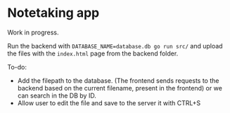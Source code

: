 # Notetaking app

Work in progress.

Run the backend with `DATABASE_NAME=database.db go run src/` and upload the files with the `index.html` page from the backend folder.

To-do:

- Add the filepath to the database. (The frontend sends requests to the backend based on the current filename, present in the frontend) or we can search in the DB by ID.
- Allow user to edit the file and save to the server it with CTRL+S


